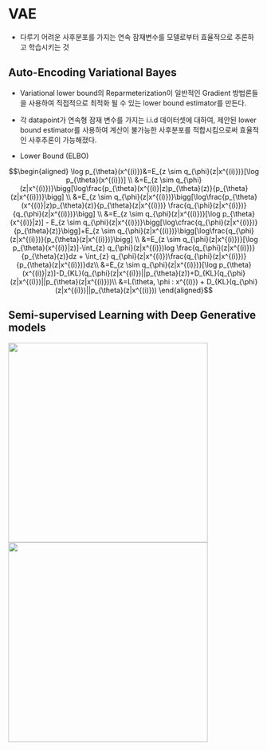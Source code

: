 # VAE
- 다루기 어려운 사후분포를 가지는 연속 잠재변수를 모델로부터 효율적으로 추론하고 학습시키는 것
  
## Auto-Encoding Variational Bayes
- Variational lower bound의 Reparmeterization이 일반적인 Gradient 방법론들을 사용하여 직접적으로 최적화 될 수 있는 lower bound estimator를 만든다.
- 각 datapoint가 연속형 잠재 변수를 가지는 i.i.d 데이터셋에 대하여, 제안된 lower bound estimator를 사용하여 계산이 불가능한 사후분포를 적합시킴으로써 효율적인 사후추론이 가능해졌다.

- Lower Bound (ELBO)

$$\begin{aligned} 
\log p_{\theta}(x^{(i)})&=E_{z \sim q_{\phi}(z|x^{(i)})}[\log p_{\theta}(x^{(i)})] \\
&=E_{z \sim q_{\phi}(z|x^{(i)})}\bigg[\log\frac{p_{\theta}(x^{(i)}|z)p_{\theta}(z)}{p_{\theta}(z|x^{(i)})}\bigg] \\
&=E_{z \sim q_{\phi}(z|x^{(i)})}\bigg[\log\frac{p_{\theta}(x^{(i)}|z)p_{\theta}(z)}{p_{\theta}(z|x^{(i)})} \frac{q_{\phi}(z|x^{(i)})}{q_{\phi}(z|x^{(i)})}\bigg] \\
&=E_{z \sim q_{\phi}(z|x^{(i)})}[\log p_{\theta}(x^{(i)}|z)] - E_{z \sim q_{\phi}(z|x^{(i)})}\bigg[\log\cfrac{q_{\phi}(z|x^{(i)})}{p_{\theta}(z)}\bigg]+E_{z \sim q_{\phi}(z|x^{(i)})}\bigg[\log\frac{q_{\phi}(z|x^{(i)})}{p_{\theta}(z|x^{(i)})}\bigg] \\
&=E_{z \sim q_{\phi}(z|x^{(i)})}[\log p_{\theta}(x^{(i)}|z)]-\int_{z} q_{\phi}(z|x^{(i)})log \frac{q_{\phi}(z|x^{(i)})}{p_{\theta}(z)}dz + \int_{z} q_{\phi}(z|x^{(i)})\frac{q_{\phi}(z|x^{(i)})}{p_{\theta}(z|x^{(i)})}dz\\
&=E_{z \sim q_{\phi}(z|x^{(i)})}[\log p_{\theta}(x^{(i)}|z)]-D_{KL}(q_{\phi}(z|x^{(i)})||p_{\theta}(z))+D_{KL}(q_{\phi}(z|x^{(i)})||p_{\theta}(z|x^{(i)}))\\
&=L(\theta, \phi : x^{(i)}) + D_{KL}(q_{\phi}(z|x^{(i)})||p_{\theta}(z|x^{(i)}))
\end{aligned}$$


## Semi-supervised Learning with Deep Generative models
<img src = "https://github.com/ImJaeSung/VAE/assets/113405066/5d8e9792-6ba3-40a0-9744-7e3f0c29083c" width = "400" height = "400">
<img src = "https://github.com/ImJaeSung/VAE/assets/113405066/f9bfaff5-42a0-4950-8c2d-bc4a3abb260b" width = "400" height = "400">

